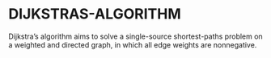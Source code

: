 # DIJKSTRAS-ALGORITHM
Dijkstra’s algorithm aims to solve a single-source shortest-paths problem on a weighted and directed graph, in which all edge weights are nonnegative.
